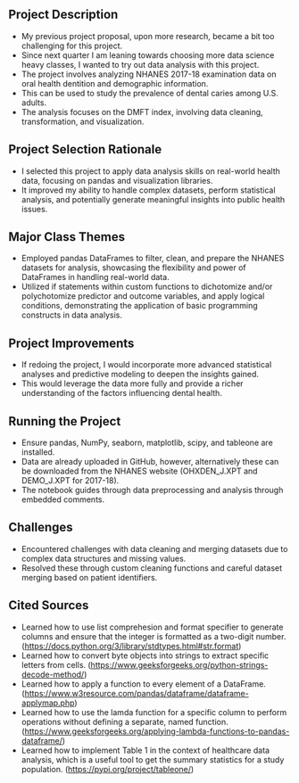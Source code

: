 ## Project Description
* My previous project proposal, upon more research, became a bit too challenging for this project.
* Since next quarter I am leaning towards choosing more data science heavy classes, I wanted to try out data analysis with this project.
* The project involves analyzing NHANES 2017-18 examination data on oral health dentition and demographic information.
* This can be used to study the prevalence of dental caries among U.S. adults.
* The analysis focuses on the DMFT index, involving data cleaning, transformation, and visualization.

## Project Selection Rationale
* I selected this project to apply data analysis skills on real-world health data, focusing on pandas and visualization libraries.
* It improved my ability to handle complex datasets, perform statistical analysis, and potentially generate meaningful insights into public health issues.

## Major Class Themes
* Employed pandas DataFrames to filter, clean, and prepare the NHANES datasets for analysis, showcasing the flexibility and power of DataFrames in handling real-world data.
* Utilized if statements within custom functions to dichotomize and/or polychotomize predictor and outcome variables, and apply logical conditions, demonstrating the application of basic programming constructs in data analysis.

## Project Improvements
* If redoing the project, I would incorporate more advanced statistical analyses and predictive modeling to deepen the insights gained.
* This would leverage the data more fully and provide a richer understanding of the factors influencing dental health.

## Running the Project
* Ensure pandas, NumPy, seaborn, matplotlib, scipy, and tableone are installed.
* Data are already uploaded in GitHub, however, alternatively these can be downloaded from the NHANES website (OHXDEN_J.XPT and DEMO_J.XPT for 2017-18).
* The notebook guides through data preprocessing and analysis through embedded comments.

## Challenges
* Encountered challenges with data cleaning and merging datasets due to complex data structures and missing values.
* Resolved these through custom cleaning functions and careful dataset merging based on patient identifiers.

## Cited Sources
* Learned how to use list comprehesion and format specifier to generate columns and ensure that the integer is formatted as a two-digit number. (https://docs.python.org/3/library/stdtypes.html#str.format)
* Learned how to convert byte objects into strings to extract specific letters from cells. (https://www.geeksforgeeks.org/python-strings-decode-method/)
* Learned how to apply a function to every element of a DataFrame. (https://www.w3resource.com/pandas/dataframe/dataframe-applymap.php)
* Learned how to use the lamda function for a specific column to perform operations without defining a separate, named function. (https://www.geeksforgeeks.org/applying-lambda-functions-to-pandas-dataframe/)
* Learned how to implement Table 1 in the context of healthcare data analysis, which is a useful tool to get the summary statistics for a study population. (https://pypi.org/project/tableone/)
